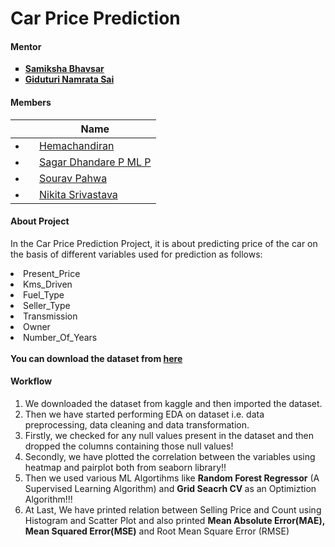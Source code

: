 # Car Price Prediction

#### Mentor
<ul type="square">
  <li><b><a href="https://www.linkedin.com/in/samiksha-bhavsar-33837417a/">Samiksha Bhavsar</a></b><br></li>
  <li><b><a href="https://www.linkedin.com/in/giduturi-namrata-0898991b1/">Giduturi Namrata Sai</a></b></li>
</ul>

#### Members

||Name|
|-|-|
|<li>|<a href="https://www.linkedin.com/in/hemachandiran-t-081836171/">Hemachandiran</a>|
|<li>|<a href="https://www.linkedin.com/in/sagar-dhandare-a401271a3/">Sagar Dhandare P ML P</a>|
|<li>|<a href="https://www.linkedin.com/in/sourav-pahwa-93b4041b6/">Sourav Pahwa</a>|
|<li>|<a href="https://www.linkedin.com/in/nikita-srivastava-0738bb162/">Nikita Srivastava</a>|


#### About Project 
In the Car Price Prediction Project, it is about predicting price of the car on the basis of different variables used for prediction as follows:

<li>Present_Price</li>
<li>Kms_Driven</li>
<li>Fuel_Type</li>
<li>Seller_Type</li>
<li>Transmission</li>
<li>Owner</li>
<li>Number_Of_Years</li>
<br>
<b>You can download the dataset from <a href="https://www.kaggle.com/nehalbirla/vehicle-dataset-from-cardekho?select=car+data.csv">here</a></b>

#### Workflow

<ol>
  <li> We downloaded the dataset from kaggle and then imported the dataset.</li>
  <li>Then we have started performing EDA on dataset i.e. data preprocessing, data cleaning and data transformation.</li>
  <li>Firstly, we checked for any null values present in the dataset and then dropped the columns containing those null values!</li>
  <li>Secondly, we have plotted the correlation between the variables using heatmap and pairplot both from seaborn library!!</li>
  <li>Then we used various ML Algortihms like <b>Random Forest Regressor</b> (A Supervised Learning Algorithm) and <b>Grid Seacrh CV </b>as an Optimiztion Algorithm!!!</li>
  <li>At Last, We have printed relation between Selling Price and Count using Histogram and Scatter Plot and also printed <b>Mean Absolute Error(MAE), Mean Squared Error(MSE)</b> and </b>Root Mean Square Error (RMSE)</b></li>
</ol>
